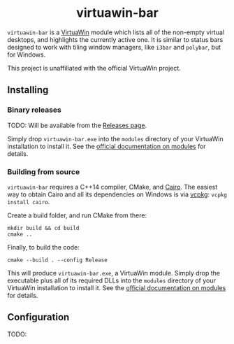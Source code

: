 <h1 align="center">virtuawin-bar</h1>

`virtuawin-bar` is a [VirtuaWin](https://virtuawin.sourceforge.io/) module which
lists all of the non-empty virtual desktops, and highlights the currently active
one.  It is similar to status bars designed to work with tiling window managers,
like `i3bar` and `polybar`, but for Windows.

This project is unaffiliated with the official VirtuaWin project.


Installing
----------

### Binary releases

TODO: Will be available from the [Releases
page](https://github.com/enjmiah/virtuawin-bar/releases).

Simply drop `virtuawin-bar.exe` into the `modules` directory of your VirtuaWin
installation to install it.  See the [official documentation on
modules](https://virtuawin.sourceforge.io/?page_id=50) for details.


### Building from source

`virtuawin-bar` requires a C++14 compiler, CMake, and
[Cairo](https://www.cairographics.org/).  The easiest way to obtain Cairo and
all its dependencies on Windows is via
[vcpkg](https://github.com/microsoft/vcpkg): `vcpkg install cairo`.

Create a build folder, and run CMake from there:

    mkdir build && cd build
    cmake ..

Finally, to build the code:

    cmake --build . --config Release

This will produce `virtuawin-bar.exe`, a VirtuaWin module.  Simply drop the
executable plus all of its required DLLs into the `modules` directory of your
VirtuaWin installation to install it.  See the [official documentation on
modules](https://virtuawin.sourceforge.io/?page_id=50) for details.


Configuration
-------------

TODO:
